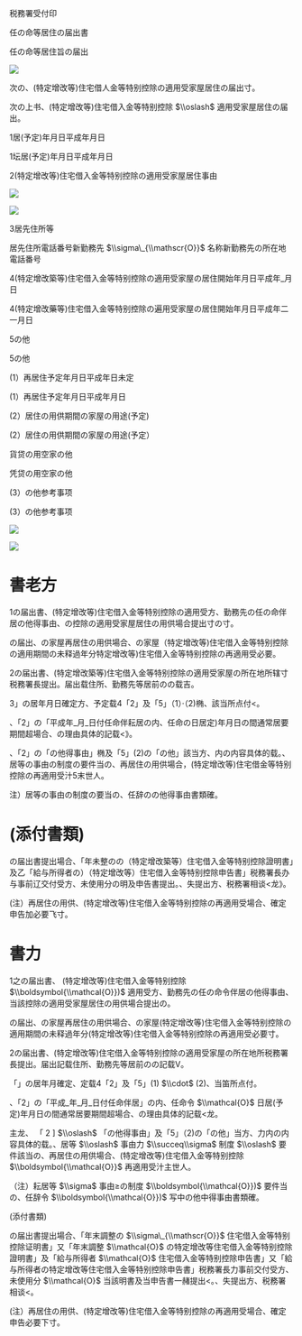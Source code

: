 税務署受付印

任の命等居住の届出書

任の命等居住旨の届出

![](https://www.nta.go.jp/tmp/f240a4ad-6bf3-4a8a-b307-11efa9dd02b5/images/36d51c9baa97796871303823427e06a464d60936a7f0d3c46b5fbf35d2ec0282.jpg)

次の、(特定增改等)住宅借人金等特别控除の適用受家屋居住の届出寸。

次の上书、(特定增改等)住宅借入金等特别控除 $\\oslash$ 適用受家屋居住の届出。

1居(予定)年月日平成年月日

1坛居(予定)年月日平成年月日

2(特定增改等)住宅借入金等特别控除の適用受家屋居住事由

![](https://www.nta.go.jp/tmp/f240a4ad-6bf3-4a8a-b307-11efa9dd02b5/images/92149203532ba0fcbed3697f5e0078a8e087cb3094c47ab920d44a309a2bf024.jpg)

![](https://www.nta.go.jp/tmp/f240a4ad-6bf3-4a8a-b307-11efa9dd02b5/images/bdb293d6b97d765334c314c43341b8a042f9303153590bb1e42d960007238977.jpg)

3居先住所等

居先住所電話番号新勤務先 $\\sigma\_{\\mathscr{O}}$ 名称新勤務先の所在地電話番号

4(特定增改築等)住宅借入金等特别控除の適用受家屋の居住開始年月日平成年\_月日

4(特定增改藥等)住宅借入金等特别控除の遍用受家屋の居住開始年月日平成年二一月日

5の他

5の他

(1）再居住予定年月日平成年日未定

(1）再居住予定年月日平成年月日

(2）居住の用供期間の家屋の用途(予定)

(2）居住の用供期間の家屋の用途(予定）

貨贷の用空家の他

凭贷の用空家の他

(3）の他参考事项

(3）の他参考事项

![](https://www.nta.go.jp/tmp/f240a4ad-6bf3-4a8a-b307-11efa9dd02b5/images/49b3acbdc26f148df15cccf9428bf193f3ae7c73e0b77f50b504e16573417bb4.jpg)

![](https://www.nta.go.jp/tmp/f240a4ad-6bf3-4a8a-b307-11efa9dd02b5/images/3e55e5c525f579cfc593f26f1f93f19f61a34b9471b1e9f65219a3f8e4150949.jpg)

# 書老方

1の届出書、(特定增改等)住宅借入金等特别控除の適用受方、勤務先の任の命伴居の他得事由、の控除の適用受家屋居住の用供場合提出寸の寸。

の届出、の家屋再居住の用供場合、の家屋（特定增改等)住宅借入金等特别控除の適用期間の未释過年分特定增改等)住宅借入金等特别控除の再適用受必要。

2の届出書、(特定增改築等)住宅借入金等特别控除の適用受家屋の所在地所辖寸税務署長提出。届出载住所、勤務先等居前のの载吉。

3」の居年月日確定方、予定载4「2」及「5」（1）·（2)椭、該当所点付<。

、「2」の「平成年\_月\_日付任命伴耘居の内、任命の日居定)年月日の間通常居要期間超場合、の理由具体的記载<》。

、「2」の「の他得事由」椭及「5」(2)の「の他」該当方、内の内容具体的载。、居等の事由の制度の要件当の、再居住の用供場合，(特定增改等)住宅借金等特别控除の再適用受汁5末世人。

注）居等の事由の制度の要当の、任辞のの他得事由書類確。

# (添付書類)

の届出書提出場合、「年未整のの（特定增改築等）住宅借入金等特别控除證明書」及乙「給与所得者の）（特定增改等）住宅借入金等特别控除申告書」税務署長办与事前辽交付受方、未使用分の明及申告書提出。、失提出方、税務署相谈<龙》。

(注）再居住の用供、(特定增改等)住宅借入金等特别控除の再適用受場合、確定申告加必要飞寸。

# 書力

1之の届出書、 (特定增改等)住宅借入金等特别控除 $\\boldsymbol{\\mathcal{O}})$ 適用受方、勤務先の任の命令伴居の他得事由、当該控除の適用受家屋居住の用供場合提出の。

の届出、の家屋再居住の用供場合、の家屋(特定增改等)住宅借入金等特别控除の適用期間の未释過年分(特定增改等)住宅借入金等特别控除の再適用受必要寸。

2の届出書、(特定增改等)住宅借入金等特别控除の適用受家屋の所在地所税務署長提出。届出記载住所、勤務先等居前のの記载V。

「」の居年月確定、定载4「2」及「5」(1) $\\cdot$ (2)、当笛所点付。

、「2」の「平成\_年\_月\_日付任命伴居」の内、任命令 $\\mathcal{O}$ 日居(予定)年月日の間通常居要期間超場合、の理由具体的記载<龙。

主龙、 「 2 \] $\\oslash$ 「の他得事由」及「5」（2)の「の他」当方、力内の内容具体的载。、居等 $\\oslash$ 事由力 $\\succeq\\sigma$ 制度 $\\oslash$ 要件該当の、再居住の用供場合、(特定增改等)住宅借入金等特别控除 $\\boldsymbol{\\mathcal{O}}$ 再適用受汁主世人。

（注）耘居等 $\\sigma$ 事由≥の制度 $\\boldsymbol{\\mathcal{O}})$ 要件当の、任辞令 $\\boldsymbol{\\mathcal{O}})$ 写中の他中得事由書類確。

(添付書類)

の届出書提出場合、「年末調整の $\\sigma\_{\\mathscr{O}}$ 住宅借入金等特别控除证明書」又「年末調整 $\\mathcal{O}$ の特定增改等住宅借入金等特别控除證明書」及「給与所得者 $\\mathcal{O}$ 住宅借入金等特别控除申告書」又「給与所得者の特定增改等住宅借入金等特别控除申告書」税務署長力事前交付受方、未使用分 $\\mathcal{O}$ 当該明書及当申告書一赭提出<。、失提出方、税務署相谈<。

(注）再居住の用供、(特定增改等)住宅借入金等特别控除の再適用受場合、確定申告必要下寸。